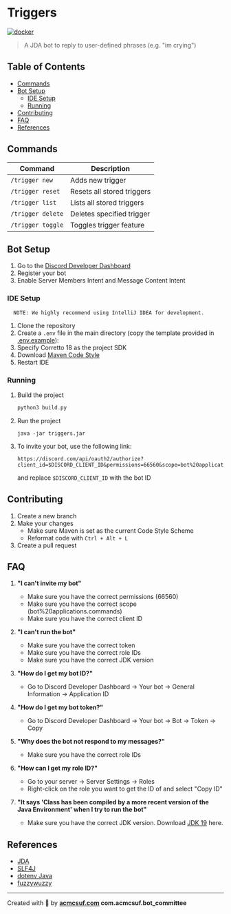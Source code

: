 # Triggers

[![docker](https://img.shields.io/badge/docker-%232496ED.svg?&style=for-the-badge&logo=docker&logoColor=white)](https://hub.docker.com/repository/docker/jjoeldaniel/acm_trigger/general)

> A JDA bot to reply to user-defined phrases (e.g. "im crying")

## Table of Contents

- [Commands](#commands)
- [Bot Setup](#bot-setup)
  - [IDE Setup](#ide-setup)
  - [Running](#running)
- [Contributing](#contributing)
- [FAQ](#faq)
- [References](#references)

## Commands

| Command           | Description                |
|-------------------|----------------------------|
| `/trigger new`    | Adds new trigger           |
| `/trigger reset`  | Resets all stored triggers |
| `/trigger list`   | Lists all stored triggers  |
| `/trigger delete` | Deletes specified trigger  |
| `/trigger toggle` | Toggles trigger feature    |

## Bot Setup

1. Go to the [Discord Developer Dashboard](https://discord.com/developers/applications)
2. Register your bot
3. Enable Server Members Intent and Message Content Intent

### IDE Setup

      NOTE: We highly recommend using IntelliJ IDEA for development.

1. Clone the repository
2. Create a `.env` file in the main directory (copy the template provided in [.env.example](.env.example)):
3. Specify Corretto 18 as the project SDK
4. Download [Maven Code Style](https://maven.apache.org/developers/conventions/code.html#intellij-idea)
5. Restart IDE

### Running

1. Build the project

   ```gradle
   python3 build.py
   ```

2. Run the project

   ```terminal
   java -jar triggers.jar
   ```

3. To invite your bot,
   use the following link:

   ```terminal
   https://discord.com/api/oauth2/authorize?client_id=$DISCORD_CLIENT_ID&permissions=66560&scope=bot%20applications.commands
   ```

   and replace `$DISCORD_CLIENT_ID` with the bot ID

## Contributing

1. Create a new branch
2. Make your changes
   - Make sure Maven is set as the current Code Style Scheme
   - Reformat code with `Ctrl + Alt + L`
3. Create a pull request

## FAQ

1. **"I can't invite my bot"**

   - Make sure you have the correct permissions (66560)
   - Make sure you have the correct scope (bot%20applications.commands)
   - Make sure you have the correct client ID

2. **"I can't run the bot"**

   - Make sure you have the correct token
   - Make sure you have the correct role IDs
   - Make sure you have the correct JDK version

3. **"How do I get my bot ID?"**

   - Go to Discord Developer Dashboard → Your bot → General Information → Application ID

4. **"How do I get my bot token?"**

   - Go to Discord Developer Dashboard → Your bot → Bot → Token → Copy

5. **"Why does the bot not respond to my messages?"**

   - Make sure you have the correct role IDs

6. **"How can I get my role ID?"**

   - Go to your server → Server Settings → Roles
   - Right-click on the role you want to get the ID of and select "Copy ID"

7. **"It says 'Class has been compiled by a more recent version of the Java Environment' when I try to run the bot"**

   - Make sure you have the correct JDK version. Download [JDK 19](https://www.oracle.com/java/technologies/downloads/#jdk19-windows) here.

## References

- [JDA](https://github.com/DV8FromTheWorld/JDA)
- [SLF4J](https://github.com/qos-ch/slf4j)
- [dotenv Java](https://github.com/cdimascio/dotenv-java)
- [fuzzywuzzy](https://github.com/xdrop/fuzzywuzzy)

---

Created with 💖 by **[acmcsuf.com](https://acmcsuf.com) com.acmcsuf.bot_committee**
